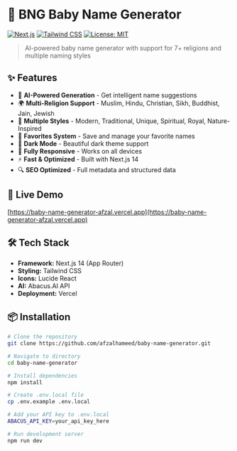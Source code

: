 # 🍼 BNG Baby Name Generator

[![Next.js](https://img.shields.io/badge/Next.js-14-black)](https://nextjs.org/)
[![Tailwind CSS](https://img.shields.io/badge/Tailwind-3.0-38bdf8)](https://tailwindcss.com/)
[![License: MIT](https://img.shields.io/badge/License-MIT-yellow.svg)](https://opensource.org/licenses/MIT)

> AI-powered baby name generator with support for 7+ religions and multiple naming styles

## ✨ Features

- 🤖 **AI-Powered Generation** - Get intelligent name suggestions
- 🌍 **Multi-Religion Support** - Muslim, Hindu, Christian, Sikh, Buddhist, Jain, Jewish
- 🎨 **Multiple Styles** - Modern, Traditional, Unique, Spiritual, Royal, Nature-Inspired
- 💾 **Favorites System** - Save and manage your favorite names
- 🌙 **Dark Mode** - Beautiful dark theme support
- 📱 **Fully Responsive** - Works on all devices
- ⚡ **Fast & Optimized** - Built with Next.js 14
- 🔍 **SEO Optimized** - Full metadata and structured data

## 🚀 Live Demo

[https://baby-name-generator-afzal.vercel.app](https://baby-name-generator-afzal.vercel.app)

## 🛠️ Tech Stack

- **Framework:** Next.js 14 (App Router)
- **Styling:** Tailwind CSS
- **Icons:** Lucide React
- **AI:** Abacus.AI API
- **Deployment:** Vercel

## 📦 Installation

```bash
# Clone the repository
git clone https://github.com/afzalhameed/baby-name-generator.git

# Navigate to directory
cd baby-name-generator

# Install dependencies
npm install

# Create .env.local file
cp .env.example .env.local

# Add your API key to .env.local
ABACUS_API_KEY=your_api_key_here

# Run development server
npm run dev